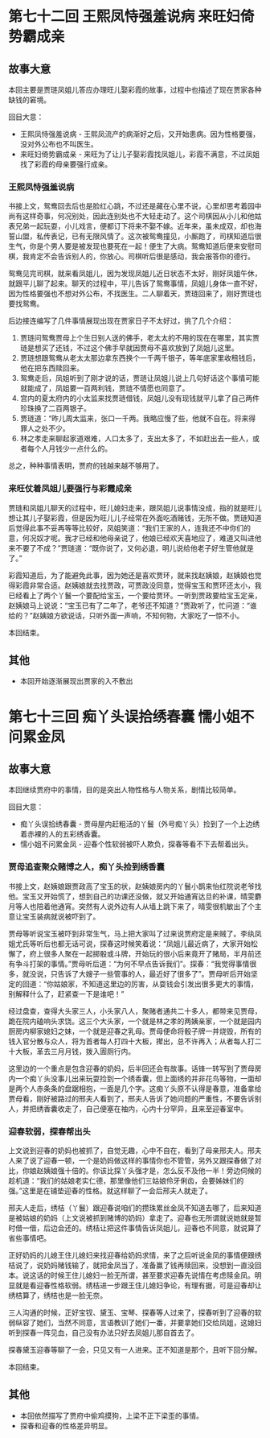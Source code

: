 # 第七十二回 王熙凤恃强羞说病 来旺妇倚势霸成亲

## 故事大意

本回主要是贾琏凤姐儿答应办理旺儿娶彩霞的故事，过程中也描述了现在贾家各种缺钱的窘境。

回目大意：

* 王熙凤恃强羞说病 - 王熙凤流产的病渐好之后，又开始患病。因为性格要强，没对外公布也不叫医生。
* 来旺妇倚势霸成亲 - 来旺为了让儿子娶彩霞找凤姐儿，彩霞不满意，不过凤姐找了彩霞的母亲要强行成亲。

### 王熙凤恃强羞说病

书接上文，鸳鸯回去后也是脸红心跳，不过还是藏在心里不说，心里却思考着园中尚有这样奇事，何况别处，因此连别处也不大轻走动了。这个司棋因从小儿和他姑表兄弟一起玩耍，小儿戏言，便都订下将来不娶不嫁。近年来，虽未成双，却也海誓山盟，私传表记，已有无限风情了。这次被鸳鸯撞见，小厮跑了，司棋知道后很生气，你是个男人要是被发现也要死在一起！便生了大病。鸳鸯知道后便来安慰司棋，我肯定不会告诉别人的，你放心。司棋听后很是感动，我会报答你的德行。

鸳鸯见完司棋，就来看凤姐儿，因为发现凤姐儿近日状态不太好，刚好凤姐午休，就跟平儿聊了起来。聊天的过程中，平儿告诉了鸳鸯事情，凤姐儿身体一直不好，因为性格要强也不想对外公布，不找医生。二人聊着天，贾琏回来了，刚好贾琏也要找鸳鸯。

后边接连编写了几件事情展现出现在贾家日子不太好过，挑了几个介绍：

1. 贾琏问鸳鸯贾母上个生日别人送的佛手，老太太的不用的现在在哪里，其实贾琏是想买了还钱，不过这个佛手早就因贾母不喜欢放到了凤姐儿这里。
2. 贾琏想跟鸳鸯从老太太那边拿东西换个一千两千银子，等年底家里收租钱后，他在把东西赎回来。
3. 鸳鸯走后，凤姐听到了刚才说的话，贾琏让凤姐儿说上几句好话这个事情可能就能成了，凤姐要一百两利钱，贾琏不情愿也同意了。
4. 宫内的夏太府内的小太监来找贾琏借钱，凤姐儿没有现钱就平儿拿了自己两件珍珠换了二百两银子。
5. 贾琏道：“昨儿周太监来，张口一千两。我略应慢了些，他就不自在。将来得罪人之处不少。
6. 林之孝走来聊起家道艰难，人口太多了，支出太多了，不如赶出去一些人，或者每个人月钱少一点什么的。

总之，种种事情表明，贾府的钱越来越不够用了。

### 来旺仗着凤姐儿要强行与彩霞成亲

贾琏和凤姐儿聊天的过程中，旺儿媳妇走来，跟凤姐儿说事情没成，指的就是旺儿想让其儿子娶彩霞，但是因为旺儿儿子经常在外面吃酒赌钱，无所不做。贾琏知道后觉得此事不妥再等等比较好，凤姐笑道：“我们王家的人，连我还不中你们的意，何况奴才呢。我才已经和他母亲说了，他娘已经欢天喜地应了，难道又叫进他来不要了不成？”贾琏道：“既你说了，又何必退，明儿说给他老子好生管他就是了。”

彩霞知道后，为了能避免此事，因为她还是喜欢贾环，就来找赵姨娘，赵姨娘也觉得彩霞非常合适。赵姨娘就去找贾政，可贾政没同意，觉得宝玉和贾环还太小，我已经看上了两个丫鬟一个要配给宝玉，一个要给贾环。一听到贾政要给宝玉定亲，赵姨娘马上说说：“宝玉已有了二年了，老爷还不知道？”贾政听了，忙问道：“谁给的？”赵姨娘方欲说话，只听外面一声响，不知何物，大家吃了一惊不小。

本回结束。

## 其他

* 本回开始逐渐展现出贾家的入不敷出

# 第七十三回 痴丫头误拾绣春囊 懦小姐不问累金凤

## 故事大意

本回继续贾府中的事情，目的是突出人物性格与人物关系，剧情比较简单。

回目大意：

* 痴丫头误拾绣春囊 - 贾母屋内赶粗活的丫鬟（外号痴丫头）捡到了一个上边绣着赤裸的人的五彩绣香囊。
* 懦小姐不问累金凤 - 迎春个性软弱被吓人欺负，探春等看不下去帮着出头。

### 贾母追查聚众赌博之人，痴丫头捡到绣香囊

书接上文，赵姨娘跟贾政高了宝玉的状，赵姨娘房内的丫鬟小鹊来怡红院说老爷找他。宝玉又开始慌了，想到自己的功课还没做，就又开始通宵达旦的补课，晴雯麝月等人也陪着他通宵。突然有人说外边有人从墙上跳下来了，晴雯很机敏出了个主意让宝玉装病就说被吓到了。

贾母等听说宝玉被吓到非常生气，马上把大家叫了过来说贾府定是来贼了。李纨凤姐尤氏等听后也都无话可说，探春这时候笑着说：“凤姐儿最近病了，大家开始松懈了，府上很多人聚在一起掷骰或斗牌，开始玩的很小后来竟开了赌局，半月前还有争斗打架的事情。”贾母听后道：“为何不早点告诉我们”。探春：“我觉得事情很多，就没说，只告诉了大嫂子一些管事的人，最近好了很多了”。贾母听后开始坚定的回道：“你姑娘家，不知道这里边的厉害，从耍钱会引发出很多更大的事情，别解释什么了，赶紧查一下是谁吧！”

经过盘查，查得大头家三人，小头家八人，聚赌者通共二十多人，都带来见贾母，跪在院内磕响头求饶。这三个大头家，一个就是林之孝的两姨亲家，一个就是园内厨房内柳家媳妇之妹，一个就是迎春之乳母。贾母便命将骰子牌一并烧毁，所有的钱入官分散与众人，将为首者每人打四十大板，撵出，总不许再入；从者每人打二十大板，革去三月月钱，拨入圊厕行内。

这里边的一个重点是包含迎春的奶妈，后半回还会有故事。话锋一转写到了贾母房内一个痴丫头没事儿出来玩耍捡到一个绣香囊，但上面绣的并非花鸟等物，一面却是两个人赤条条的盘踞相抱，一面是几个字。这痴丫头原不认得是春意，准备拿给贾母看，刚好被路过的邢夫人看到了，邢夫人告诉了她问题的严重性，不要告诉别人，并把绣香囊收走了，自己便塞在袖内，心内十分罕异，且来至迎春室中。

### 迎春软弱，探春帮出头

上文说到迎春的奶妈也被抓了，自觉无趣，心中不自在，看到了母亲邢夫人。邢夫人来了说了迎春一顿，一个是奶妈做这样的事情你也不管管，另外又跟探春做了对比，你娘赵姨娘强十倍的。你该比探丫头强才是，怎么反不及他一半！旁边伺候的趁机道：“我们的姑娘老实仁德，那里像他们三姑娘伶牙俐齿，会要姊妹们的强。”这里是在铺垫迎春的性格。就这样聊了一会后邢夫人就走了。

邢夫人走后，绣桔（丫鬟）跟迎春说咱们的攒珠累丝金凤不知道去哪了，后来知道是被姑娘的奶妈（上文说被抓到赌博的奶妈）拿走了。迎春也无所谓就说她就是暂时借一借，后边会还的。绣桔让把这件事情告诉凤姐儿，迎春也不同意，就说算了省些事情吧。

正好奶妈的儿媳王住儿媳妇来找迎春给奶妈求情，来了之后听说金凤的事情便跟绣桔说了，说奶妈赌钱输了，就把金凤当了，准备赢了钱再赎回来，没想到一直没回本。说这话的时候王住儿媳妇一脸无所谓，甚至要求迎春先说情在考虑赎金凤。明显就是看迎春性格软弱。绣桔进一步跟王住儿媳妇争论，有理有据，可是迎春却让绣桔算了，绣桔也是一脸无奈。

三人沟通的时候，正好宝钗、黛玉、宝琴、探春等人过来了，探春听到了迎春的软弱纵容了她们，当然不同意，言语教训了她们一番，并要拿她们交给凤姐，这媳妇听到探春一阵见血，自己没有办法只好去凤姐儿那自首去了。

探春黛玉迎春等聊了一会，只见又有一人进来。正不知道是那个，且听下回分解。

本回结束。

## 其他

* 本回依然描写了贾府中偷鸡摸狗，上梁不正下梁歪的事情。
* 探春和迎春的性格差异明显。

